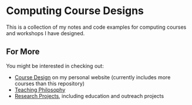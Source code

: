 # Computing Course Designs

This is a collection of my notes and code examples for computing courses and workshops I have designed.

## For More

You might be interested in checking out:
* [Course Design](http://gailcarmichael.com/teaching/coursedesign) on my personal website (currently includes more courses than this repository)
* [Teaching Philosophy](http://gailcarmichael.com/teaching/philosophy)
* [Research Projects](http://gailcarmichael.com/research/current), including education and outreach projects
